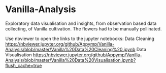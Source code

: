 # Vanilla-Analysis
Exploratory data visualisation and insights, from observation based data collecting, of Vanilla cultivation. The flowers had to be manually pollinated.

Use nbviewer to open the links to the jupyter notebooks:
Data Cleaning https://nbviewer.jupyter.org/github/Appymp/Vanilla-Analysis/blob/master/Vanilla%20Data%20Cleaning%20.ipynb
Data Visualisation https://nbviewer.jupyter.org/github/Appymp/Vanilla-Analysis/blob/master/Vanilla%20Data%20Visualisation.ipynb?flush_cache=true
